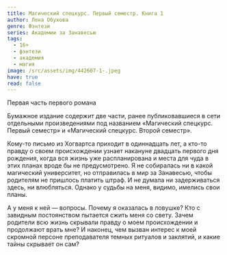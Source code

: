 ```yaml
---
title: Магический спецкурс. Первый семестр. Книга 1
author: Лена Обухова
genre: Фэнтези
series: Академии за Занавесью
tags:
  - 16+
  - фэнтези
  - академия
  - магия
image: /src/assets/img/442607-1-.jpeg
have: true
read: false
---
```

Первая часть первого романа

Бумажное издание содержит две части, ранее публиковавшиеся в сети отдельными произведениями под названием «Магический спецкурс. Первый семестр» и «Магический спецкурс. Второй семестр».



Кому-то письмо из Хогвартса приходит в одиннадцать лет, а кто-то правду о своем происхождении узнает накануне двадцать первого дня рождения, когда вся жизнь уже распланирована и места для чуда в этих планах вроде бы не предусмотрено. Я не собиралась ни в какой магический университет, но отправилась в мир за Занавесью, чтобы родителям не пришлось платить штраф. И не думала ни задерживаться здесь, ни влюбляться. Однако у судьбы на меня, видимо, имелись свои планы.



А у меня к ней — вопросы. Почему я оказалась в ловушке? Кто с завидным постоянством пытается сжить меня со свету. Зачем родители всю жизнь скрывали правду о моем происхождении и продолжают врать мне? И наконец, чем вызван интерес к моей скромной персоне преподавателя темных ритуалов и заклятий, и какие тайны скрывает он сам?
